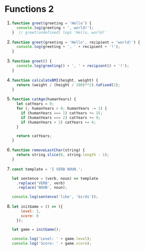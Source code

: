 # Functions 2

1. ```js
   function greet(greeting = 'Hello') {
     console.log(greeting + ', world!');
   }  // greet(undefined) logs 'Hello, world!'
   ```

2. ```js
   function greet(greeting = 'Hello', recipient = 'world!') {
     console.log(greeting + ', ' + recipient + '!');
   }
   ```

3. ```js
   function greet() {
     console.log(greeting() + ', ' + recipient() + '!');
   }
   ```

4. ```js
   function calculateBMI(height, weight) {
     return (weight / (height / 100)**2).toFixed(2);
   }
   ```

5. ```js
   function catAge(humanYears) {
     let catYears = 0;
     for (; humanYears > 0; humanYears -= 1) {
       if (humanYears === 1) catYears += 15;
       if (humanYears === 2) catYears += 9;
       if (humanYears > 2) catYears += 4;
     }

     return catYears;
   }
   ```

6. ```js
   function removeLastChar(string) {
     return string.slice(0, string.length - 1);
   }
   ```

7. ```js
   const template = 'I VERB NOUN.';
 
   let sentence = (verb, noun) => template
     .replace('VERB', verb)
     .replace('NOUN', noun);
 
   console.log(sentence('like', 'birds'));
   ```

8. ```js
   let initGame = () => ({
       level: 1,
       score: 0
     });
 
   let game = initGame();
 
   console.log('Level: ' + game.level);
   console.log('Score: ' + game.score);
   ```